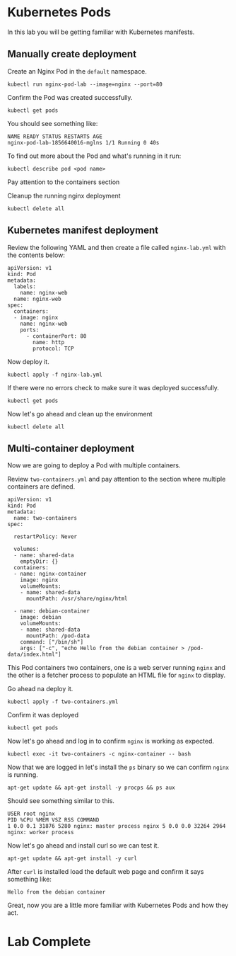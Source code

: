 # Kubernetes Pods
In this lab you will be getting familiar with Kubernetes manifests. 

## Manually create deployment

Create an Nginx Pod in the `default` namespace. 
```
kubectl run nginx-pod-lab --image=nginx --port=80
```

Confirm the Pod was created successfully.
```
kubectl get pods 
```

You should see something like: 
```
NAME READY STATUS RESTARTS AGE 
nginx-pod-lab-1856640016-mglns 1/1 Running 0 40s
```

To find out more about the Pod and what's running in it run: 
```
kubectl describe pod <pod name> 
```

Pay attention to the containers section 

Cleanup the running nginx deployment 
```
kubectl delete all 
```


## Kubernetes manifest deployment 
Review the following YAML and then create a file called `nginx-lab.yml` with the contents below: 
```
apiVersion: v1
kind: Pod
metadata:
  labels:
    name: nginx-web
  name: nginx-web
spec:
  containers:
  - image: nginx
    name: nginx-web
    ports:
      - containerPort: 80
        name: http
        protocol: TCP
```

Now deploy it. 
```
kubectl apply -f nginx-lab.yml
```

If there were no errors check to make sure it was deployed successfully.
```
kubectl get pods 
```

Now let's go ahead and clean up the environment 
```
kubectl delete all 
```

## Multi-container deployment
Now we are going to deploy a Pod with multiple containers. 

Review `two-containers.yml` and pay attention to the section where multiple containers are defined. 
```
apiVersion: v1
kind: Pod
metadata:
  name: two-containers
spec: 

  restartPolicy: Never

  volumes:
  - name: shared-data
    emptyDir: {}
  containers:
  - name: nginx-container
    image: nginx
    volumeMounts:
    - name: shared-data
      mountPath: /usr/share/nginx/html

  - name: debian-container
    image: debian
    volumeMounts:
    - name: shared-data
      mountPath: /pod-data
    command: ["/bin/sh"]
    args: ["-c", "echo Hello from the debian container > /pod-data/index.html"]
```

This Pod containers two containers, one is a web server running `nginx` and the other is a fetcher process to populate an HTML file for `nginx` to display. 

Go ahead na deploy it. 
```
kubectl apply -f two-containers.yml
```

Confirm it was deployed
```
kubectl get pods 
```

Now let's go ahead and log in to confirm `nginx` is working as expected. 
```
kubectl exec -it two-containers -c nginx-container -- bash 
```

Now that we are logged in let's install the `ps` binary so we can confirm `nginx` is running. 
```
apt-get update && apt-get install -y procps && ps aux
```

Should see something similar to this.
```
USER root nginx
PID %CPU %MEM VSZ RSS COMMAND
1 0.0 0.1 31876 5280 nginx: master process nginx 5 0.0 0.0 32264 2964 nginx: worker process
```

Now let's go ahead and install curl so we can test it. 
```
apt-get update && apt-get install -y curl 
```

After `curl` is installed load the default web page and confirm it says something like:
```
Hello from the debian container
```

Great, now you are a little more familiar with Kubernetes Pods and how they act. 

# Lab Complete 
